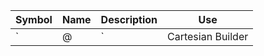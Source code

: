 | Symbol | Name              | Description               | Use |
| ------ | ----------------- | ------------------------- | ----|
| `|@|`  | Cartesian Builder | Builds up an `apN` method | `(fa |@| fb |@| fc) map { (a, b, c) => ??? }` |
